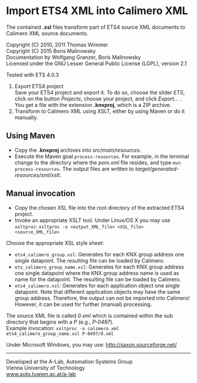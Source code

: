 Import ETS4 XML into Calimero XML
=================================

The contained **.xsl** files transform part of ETS4 source XML documents to Calimero XML source documents.

Copyright (C) 2010, 2011 Thomas Wimmer<br>
Copyright (C) 2015 Boris Malinowsky<br>
Documentation by Wolfgang Granzer, Boris Malinowsky<br>
Licensed under the GNU Lesser General Public License (LGPL), version 2.1

Tested with ETS 4.0.3

1. Export ETS4 project<br>
Save your ETS4 project and export it. To do so, choose the slider _ETS_, click on the button _Projects_, choose your project, and click _Export..._ . You get a file with the extension **.knxproj**, which is a ZIP archive. 
2. Transform to Calimero XML using XSLT, either by using Maven or do it manually.

Using Maven
----------- 
  * Copy the **.knxproj** archives into _src/main/resources_. 
  * Execute the Maven goal `process-resources`. For example, in the terminal change to the directory where the _pom.xml_ file resides, and type `mvn process-resources`. The output files are written to _target/generated-resources/xml/xslt_.

Manual invocation
-----------------
  * Copy the chosen XSL file into the root directory of the extracted ETS4 project. 
  * Invoke an appropriate XSLT tool. Under Linux/OS X you may use `xsltproc`: `xsltproc -o <output_XML_file> <XSL_file> <source_XML_file>`

Choose the appropriate XSL style sheet:

  * `ets4_calimero_group.xsl`: Generates for each KNX group address one single datapoint. The resulting file can be loaded by Calimero.
  * `ets_calimero_group_name.xsl`: Generates for each KNX group address one single datapoint where the KNX group address name is used as name for the datapoint. The resulting file can be loaded by Calimero.
  * `ets4_calimero.xsl`: Generates for each application object one single datapoint. Note that different application objects may have the same group address. Therefore, the output can _not_ be imported into Calimero! However, it can be used for further (manual) processing.


The source XML file is called _0.xml_ which is contained within the sub directory that begins with a _P_ (e.g., _P-0497_).<br>
Example invocation: `xsltproc -o calimero.xml ets4_calimero_group_name.xsl P-0497/0.xml`

Under Microsoft Windows, you may use:
http://saxon.sourceforge.net/

------------------------------------------------
Developed at the A-Lab, Automation Systems Group<br>
Vienna University of Technology<br>
www.auto.tuwien.ac.at/a-lab
